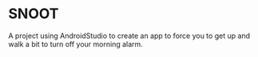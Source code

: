 # SNOOT
A project using AndroidStudio to create an app to force you to get up and  walk a bit to turn off your morning alarm.
